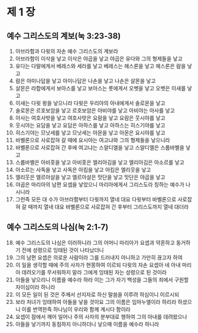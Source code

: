 # 제 1 장

## 예수 그리스도의 계보(눅 3:23-38)
1. 아브라함과 다윗의 자손 예수 그리스도의 계보라 
2. 아브라함이 이삭을 낳고 이삭은 야곱을 낳고 야곱은 유다와 그의 형제들을 낳고 
3. 유다는 다말에게서 베레스와 세라를 낳고 베레스는 헤스론을 낳고 헤스론은 람을 낳고 
4. 람은 아미나답을 낳고 아미나답은 나손을 낳고 나손은 살몬을 낳고 
5. 살몬은 라합에게서 보아스를 낳고 보아스는 룻에게서 오벳을 낳고 오벳은 이새를 낳고 
6. 이새는 다윗 왕을 낳으니라 다윗은 우리야의 아내에게서 솔로몬을 낳고 
7. 솔로몬은 르호보암을 낳고 르호보암은 아비야를 낳고 아비야는 아사를 낳고 
8. 아사는 여호사밧을 낳고 여호사밧은 요람을 낳고 요람은 웃시야를 낳고 
9. 웃시야는 요담을 낳고 요담은 아하스를 낳고 아하스는 히스기야를 낳고 
10. 히스기야는 므낫세를 낳고 므낫세는 아몬을 낳고 아몬은 요시야를 낳고 
11. 바벨론으로 사로잡혀 갈 때에 요시야는 여고냐와 그의 형제들을 낳으니라 
12. 바벨론으로 사로잡혀 간 후에 여고냐는 스알디엘을 낳고 스알디엘은 스룹바벨을 낳고 
13. 스룹바벨은 아비훗을 낳고 아비훗은 엘리아김을 낳고 엘리아김은 아소르를 낳고 
14. 아소르는 사독을 낳고 사독은 아킴을 낳고 아킴은 엘리웃을 낳고 
15. 엘리웃은 엘르아살을 낳고 엘르아살은 맛단을 낳고 맛단은 야곱을 낳고 
16. 야곱은 마리아의 남편 요셉을 낳았으니 마리아에게서 그리스도라 칭하는 예수가 나시니라 
17. 그런즉 모든 대 수가 아브라함부터 다윗까지 열네 대요 다윗부터 바벨론으로 사로잡혀 갈 때까지 열네 대요 바벨론으로 사로잡혀 간 후부터 그리스도까지 열네 대더라 
## 예수 그리스도의 나심(눅 2:1-7)
18. 예수 그리스도의 나심은 이러하니라 그의 어머니 마리아가 요셉과 약혼하고 동거하기 전에 성령으로 잉태된 것이 나타났더니 
19. 그의 남편 요셉은 의로운 사람이라 그를 드러내지 아니하고 가만히 끊고자 하여 
20. 이 일을 생각할 때에 주의 사자가 현몽하여 이르되 다윗의 자손 요셉아 네 아내 마리아 데려오기를 무서워하지 말라 그에게 잉태된 자는 성령으로 된 것이라 
21. 아들을 낳으리니 이름을 예수라 하라 이는 그가 자기 백성을 그들의 죄에서 구원할 자이심이라 하니라 
22. 이 모든 일이 된 것은 주께서 선지자로 하신 말씀을 이루려 하심이니 이르시되 
23. 보라 처녀가 잉태하여 아들을 낳을 것이요 그의 이름은 임마누엘이라 하리라 하셨으니 이를 번역한즉 하나님이 우리와 함께 계시다 함이라 
24. 요셉이 잠에서 깨어 일어나 주의 사자의 분부대로 행하여 그의 아내를 데려왔으나 
25. 아들을 낳기까지 동침하지 아니하더니 낳으매 이름을 예수라 하니라


